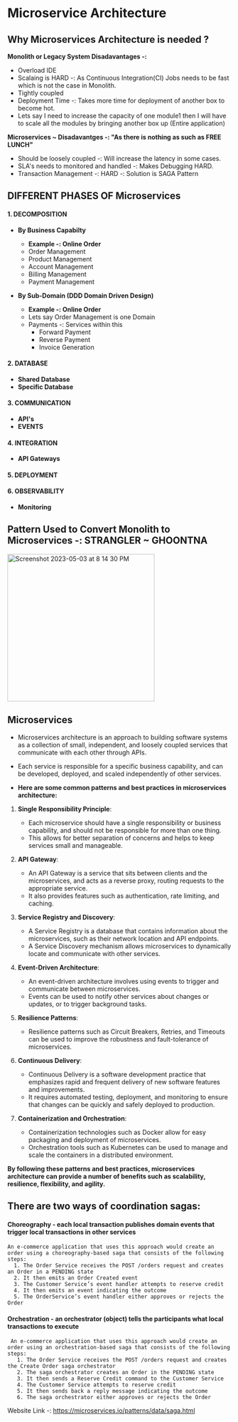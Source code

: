 # Microservice Architecture

## Why Microservices Architecture is needed ?
**Monolith or Legacy System Disadavantages -:**
* Overload IDE
* Scalaing is HARD -: As Continuous Integration(CI) Jobs needs to be fast which is not the case in Monolith.
* Tightly coupled
* Deployment Time -: Takes more time for deployment of another box to become hot.
* Lets say I need to increase the capacity of one module1 then I will have to scale all the modules by bringing another box up (Entire application)

**Microservices ~ Disadavantges -: "__As there is nothing as such as FREE LUNCH__"**
* Should be loosely coupled -: Will increase the latency in some cases.
* SLA's needs to monitored and handled -: Makes Debugging HARD.
* Transaction Management -: HARD -: Solution is SAGA Pattern

## DIFFERENT PHASES OF Microservices

#### 1. DECOMPOSITION
* __By Business Capabilty__
   * __Example -: Online Order__
   * Order Management
   * Product Management
   * Account Management
   * Billing Management
   * Payment Management 

* __By Sub-Domain (DDD Domain Driven Design)__
   * __Example -: Online Order__
   * Lets say Order Management is one Domain
   * Payments -: Services within this
      * Forward Payment
      * Reverse Payment
      * Invoice Generation

#### 2. DATABASE
* __Shared Database__
* __Specific Database__

#### 3. COMMUNICATION
* __API's__
* __EVENTS__

#### 4. INTEGRATION
* __API Gateways__

#### 5. DEPLOYMENT

#### 6. OBSERVABILITY
* __Monitoring__

## Pattern Used to Convert Monolith to Microservices -: STRANGLER ~ GHOONTNA
<img width="331" alt="Screenshot 2023-05-03 at 8 14 30 PM" src="https://user-images.githubusercontent.com/22426280/235951300-1993bdb2-d384-4699-832c-143c02ff1770.png">


## Microservices
* Microservices architecture is an approach to building software systems as a collection of small, independent, and loosely coupled services that communicate with each other through APIs. 
* Each service is responsible for a specific business capability, and can be developed, deployed, and scaled independently of other services.

* __Here are some common patterns and best practices in microservices architecture:__

1. __Single Responsibility Principle__: 
    * Each microservice should have a single responsibility or business capability, and should not be responsible for more than one thing. 
    * This allows for better separation of concerns and helps to keep services small and manageable.

2. __API Gateway__: 
    * An API Gateway is a service that sits between clients and the microservices, and acts as a reverse proxy, routing requests to the appropriate service. 
    * It also provides features such as authentication, rate limiting, and caching.

3. __Service Registry and Discovery__: 
    * A Service Registry is a database that contains information about the microservices, such as their network location and API endpoints. 
    * A Service Discovery mechanism allows microservices to dynamically locate and communicate with other services.

4. __Event-Driven Architecture__: 
    * An event-driven architecture involves using events to trigger and communicate between microservices. 
    * Events can be used to notify other services about changes or updates, or to trigger background tasks.

5. __Resilience Patterns__: 
    * Resilience patterns such as Circuit Breakers, Retries, and Timeouts can be used to improve the robustness and fault-tolerance of microservices.

6. __Continuous Delivery__: 
    * Continuous Delivery is a software development practice that emphasizes rapid and frequent delivery of new software features and improvements. 
    * It requires automated testing, deployment, and monitoring to ensure that changes can be quickly and safely deployed to production.

7. __Containerization and Orchestration__: 
    * Containerization technologies such as Docker allow for easy packaging and deployment of microservices. 
    * Orchestration tools such as Kubernetes can be used to manage and scale the containers in a distributed environment.

**By following these patterns and best practices, microservices architecture can provide a number of benefits such as scalability, resilience, flexibility, and agility.**

## There are two ways of coordination sagas:
#### Choreography - each local transaction publishes domain events that trigger local transactions in other services
    An e-commerce application that uses this approach would create an order using a choreography-based saga that consists of the following steps:
      1. The Order Service receives the POST /orders request and creates an Order in a PENDING state
      2. It then emits an Order Created event
      3. The Customer Service’s event handler attempts to reserve credit
      4. It then emits an event indicating the outcome
      5. The OrderService’s event handler either approves or rejects the Order
    
#### Orchestration - an orchestrator (object) tells the participants what local transactions to execute
     An e-commerce application that uses this approach would create an order using an orchestration-based saga that consists of the following steps:
       1. The Order Service receives the POST /orders request and creates the Create Order saga orchestrator
       2. The saga orchestrator creates an Order in the PENDING state
       3. It then sends a Reserve Credit command to the Customer Service
       4. The Customer Service attempts to reserve credit
       5. It then sends back a reply message indicating the outcome
       6. The saga orchestrator either approves or rejects the Order
    
Website Link -: https://microservices.io/patterns/data/saga.html


